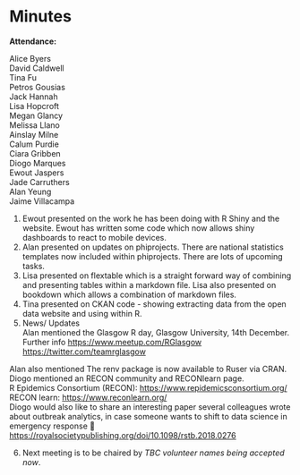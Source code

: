 # Minutes

**Attendance:**
  
  Alice Byers <br />
  David Caldwell <br />
  Tina Fu <br />
  Petros Gousias <br />
  Jack Hannah <br />
  Lisa Hopcroft <br />
  Megan Glancy <br />
  Melissa Llano <br />
  Ainslay Milne <br />
  Calum Purdie <br />
  Ciara Gribben <br />
  Diogo Marques <br />
  Ewout Jaspers <br />
  Jade Carruthers <br />
  Alan Yeung <br />
  Jaime Villacampa

1. Ewout presented on the work he has been doing with R Shiny and the website. Ewout has written some code which now allows shiny dashboards to react to mobile devices. 
2. Alan presented on updates on phiprojects. There are national statistics templates now included within phiprojects. There are lots of upcoming tasks. 
3. Lisa presented on flextable which is a straight forward way of combining and presenting tables within a markdown file. Lisa also presented on bookdown which allows a combination of markdown files. 
4. Tina presented on CKAN code - showing extracting data from the open data website and using within R. 
5. News/ Updates <br />
Alan mentioned the Glasgow R day, Glasgow University, 14th December. <br />
Further info https://www.meetup.com/RGlasgow <br />
https://twitter.com/teamrglasgow <br />

Alan also mentioned The renv package is now available to Ruser via CRAN. 
<br />
Diogo mentioned an RECON community and RECONlearn page.<br />
R Epidemics Consortium (RECON): https://www.repidemicsconsortium.org/ <br />
RECON learn: https://www.reconlearn.org/ <br />
Diogo would also like to share an interesting paper several colleagues wrote about outbreak analytics, in case someone wants to shift to data science in emergency response 
https://royalsocietypublishing.org/doi/10.1098/rstb.2018.0276 <br />


6. Next meeting is to be chaired by *TBC volunteer names being accepted now*. 
